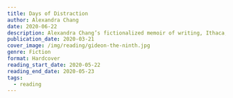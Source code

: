 ```yaml
---
title: Days of Distraction
author: Alexandra Chang
date: 2020-06-22
description: Alexandra Chang’s fictionalized memoir of writing, Ithaca, and Asian American identity.
publication_date: 2020-03-21
cover_image: /img/reading/gideon-the-ninth.jpg
genre: Fiction
format: Hardcover
reading_start_date: 2020-05-22
reading_end_date: 2020-05-23
tags:
  - reading
---
```

